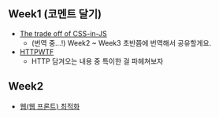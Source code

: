 ## Week1 (코멘트 달기)

- [The trade off of CSS-in-JS](https://www.freecodecamp.org/news/the-tradeoffs-of-css-in-js-bee5cf926fdb/)
  - (번역 중...!) Week2 ~ Week3 초반쯤에 번역해서 공유할게요. 
- [HTTPWTF](https://httptoolkit.tech/blog/http-wtf/)
  - HTTP 담겨오는 내용 중 특이한 걸 파헤쳐보자

## Week2
- [웹(웹 프론트) 최적화](https://black7375.tistory.com/72)
